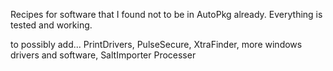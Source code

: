 Recipes for software that I found not to be in AutoPkg already.  Everything is tested and working.

to possibly add... PrintDrivers, PulseSecure, XtraFinder, more windows drivers and software, SaltImporter Processer
